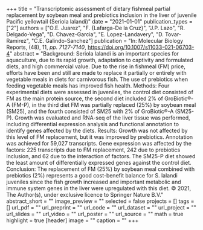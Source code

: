 +++
title = "Transcriptomic assessment of dietary fishmeal partial replacement by soybean meal and prebiotics inclusion in the liver of juvenile Pacific yellowtail (Seriola lalandi)"
date = "2021-01-01"
publication_types = ["2"]
authors = ["O.E. Juarez", "F. {Lafarga-De la Cruz}", "J.P. Lazo", "R. Delgado-Vega", "D. Chavez-Garcia", "E. Lopez-Landavery", "D. Tovar-Ramirez", "C.E. Galindo-Sanchez"]
publication = "In: Molecular Biology Reports, (48), 11, _pp. 7127-7140_, https://doi.org/10.1007/s11033-021-06703-4"
abstract = "Background: Seriola lalandi is an important species for aquaculture, due to its rapid growth, adaptation to captivity and formulated diets, and high commercial value. Due to the rise in fishmeal (FM) price, efforts have been and still are made to replace it partially or entirely with vegetable meals in diets for carnivorous fish. The use of prebiotics when feeding vegetable meals has improved fish health. Methods: Four experimental diets were assessed in juveniles, the control diet consisted of FM as the main protein source, the second diet included 2% of GroBiotic®-A (FM-P), in the third diet FM was partially replaced (25%) by soybean meal (SM25), and the fourth consisted of SM25 with 2% of GroBiotic®-A (SM25-P). Growth was evaluated and RNA-seq of the liver tissue was performed, including differential expression analysis and functional annotation to identify genes affected by the diets. Results: Growth was not affected by this level of FM replacement, but it was improved by prebiotics. Annotation was achieved for 59,027 transcripts. Gene expression was affected by the factors: 225 transcripts due to FM replacement, 242 due to prebiotics inclusion, and 62 due to the interaction of factors. The SM25-P diet showed the least amount of differentially expressed genes against the control diet. Conclusion: The replacement of FM (25%) by soybean meal combined with prebiotics (2%) represents a good cost-benefit balance for S. lalandi juveniles since the fish growth increased and important metabolic and immune system genes in the liver were upregulated with this diet. © 2021, The Author(s), under exclusive licence to Springer Nature B.V."
abstract_short = ""
image_preview = ""
selected = false
projects = []
tags = []
url_pdf = ""
url_preprint = ""
url_code = ""
url_dataset = ""
url_project = ""
url_slides = ""
url_video = ""
url_poster = ""
url_source = ""
math = true
highlight = true
[header]
image = ""
caption = ""
+++
